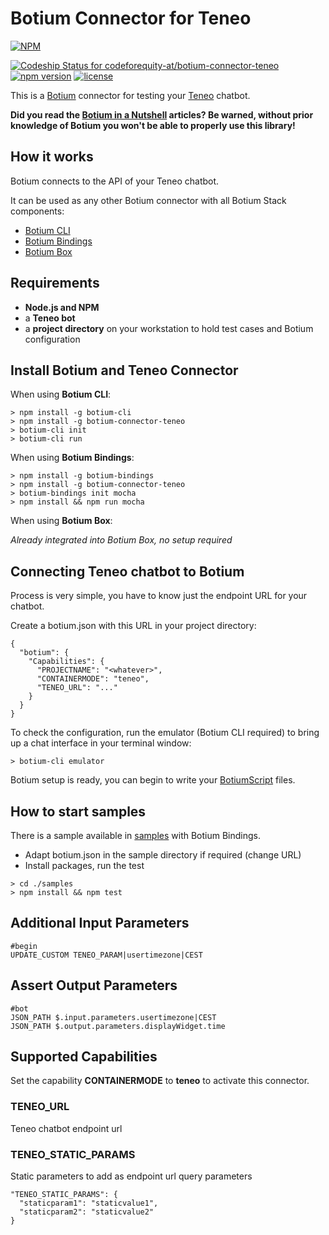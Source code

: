 # Botium Connector for Teneo

[![NPM](https://nodei.co/npm/botium-connector-teneo.png?downloads=true&downloadRank=true&stars=true)](https://nodei.co/npm/botium-connector-teneo/)

[![Codeship Status for codeforequity-at/botium-connector-teneo](https://app.codeship.com/projects/2bb81a70-c59f-0137-b318-6afa87cdc716/status?branch=master)](https://app.codeship.com/projects/366879)
[![npm version](https://badge.fury.io/js/botium-connector-teneo.svg)](https://badge.fury.io/js/botium-connector-teneo)
[![license](https://img.shields.io/github/license/mashape/apistatus.svg)]()


This is a [Botium](https://www.botium.ai) connector for testing your [Teneo](https://www.artificial-solutions.com/teneo) chatbot.

__Did you read the [Botium in a Nutshell](https://medium.com/@floriantreml/botium-in-a-nutshell-part-1-overview-f8d0ceaf8fb4) articles? Be warned, without prior knowledge of Botium you won't be able to properly use this library!__

## How it works
Botium connects to the API of your Teneo chatbot.

It can be used as any other Botium connector with all Botium Stack components:
* [Botium CLI](https://github.com/codeforequity-at/botium-cli/)
* [Botium Bindings](https://github.com/codeforequity-at/botium-bindings/)
* [Botium Box](https://www.botium.at)

## Requirements
* **Node.js and NPM**
* a **Teneo bot**
* a **project directory** on your workstation to hold test cases and Botium configuration

## Install Botium and Teneo Connector

When using __Botium CLI__:

```
> npm install -g botium-cli
> npm install -g botium-connector-teneo
> botium-cli init
> botium-cli run
```

When using __Botium Bindings__:

```
> npm install -g botium-bindings
> npm install -g botium-connector-teneo
> botium-bindings init mocha
> npm install && npm run mocha
```

When using __Botium Box__:

_Already integrated into Botium Box, no setup required_

## Connecting Teneo chatbot to Botium

Process is very simple, you have to know just the endpoint URL for your chatbot.
  
Create a botium.json with this URL in your project directory: 

```
{
  "botium": {
    "Capabilities": {
      "PROJECTNAME": "<whatever>",
      "CONTAINERMODE": "teneo",
      "TENEO_URL": "..."
    }
  }
}
```

To check the configuration, run the emulator (Botium CLI required) to bring up a chat interface in your terminal window:

```
> botium-cli emulator
```

Botium setup is ready, you can begin to write your [BotiumScript](https://github.com/codeforequity-at/botium-core/wiki/Botium-Scripting) files.

## How to start samples

There is a sample available in [samples](./samples) with Botium Bindings.

* Adapt botium.json in the sample directory if required (change URL)
* Install packages, run the test

```
> cd ./samples
> npm install && npm test
```

## Additional Input Parameters

    #begin
    UPDATE_CUSTOM TENEO_PARAM|usertimezone|CEST

## Assert Output Parameters

    #bot
    JSON_PATH $.input.parameters.usertimezone|CEST
    JSON_PATH $.output.parameters.displayWidget.time

## Supported Capabilities

Set the capability __CONTAINERMODE__ to __teneo__ to activate this connector.

### TENEO_URL
Teneo chatbot endpoint url

### TENEO_STATIC_PARAMS
Static parameters to add as endpoint url query parameters

    "TENEO_STATIC_PARAMS": {
      "staticparam1": "staticvalue1",
      "staticparam2": "staticvalue2"
    }